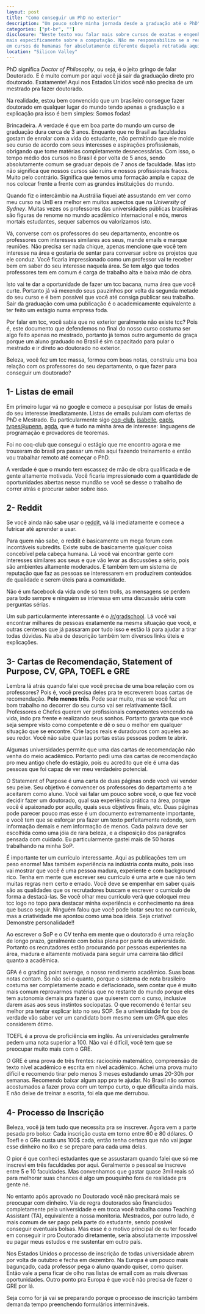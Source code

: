 ```yaml
---
layout: post
title: "Como conseguir um PhD no exterior"
description: "Um pouco sobre minha jornada desde a graduação até o PhD"
categories: ["pt-br", ""]
disclosure: "Neste texto vou falar mais sobre cursos de exatas e engenharias,
mais especificamente sobre a computação. Não me responsabilizo se a realidade
em cursos de humanas for absolutamente diferente daquela retratada aqui."
location: "Silicon Valley"
---
```


PhD significa _Doctor of Philosophy_, ou seja, é o jeito gringo de falar Doutorado.
E é muito comum por aqui você já sair da graduação direto pro doutorado.
Exatamente! Aqui nos Estados Unidos você não precisa de um mestrado pra fazer doutorado.

Na realidade, estou bem convencido que um brasileiro consegue fazer doutorado
em qualquer lugar do mundo tendo apenas a graduação e a explicação pra isso é bem
simples: Somos fodas!

Brincadeira. A verdade é que em boa parte do mundo um curso de graduação 
dura cerca de 3 anos. Enquanto que no Brasil as faculdades gostam de enrolar
com a vida do estudante, não permitindo que ele molde seu curso de acordo com
seus interesses e aspirações profissionais, obrigando que tome matérias
completamente desnecessárias. Com isso, o tempo médio dos cursos no Brasil
é por volta de 5 anos, sendo absolutamente comum se graduar depois de 7 anos de
faculdade.  Mas isto não significa que nossos cursos são ruins e nossos profissionais 
fracos. Muito pelo contrário. Significa que temos uma formação ampla e capaz
de nos colocar frente a frente com as grandes instituições do mundo. 

Quando fiz o intercâmbio na Austrália fiquei até assustando em ver como meu curso na UnB era
melhor em muitos aspectos que na _University of Sydney_. Muitas vezes os professores
das universidades públicas brasileiras são figuras de renome no mundo acadêmico
internacional e nós, meros mortais estudantes, sequer sabemos ou valorizamos isto.

Vá, converse com os professores do seu departamento, encontre os professores com
interesses similares aos seus, mande emails e marque reuniões. Não precisa ser
nada chique, apenas mencione que você tem interesse na área e gostaria de 
sentar para conversar sobre os projetos que ele conduz.  Você ficaria
impressionado como um professor vai te receber bem em saber do seu interesse 
naquela área. Se tem algo que todos professores tem em comum é carga de
trabalho alta e baixa mão de obra.

Isto vai te dar a oportunidade de fazer um tcc bacana, numa área que você curte.
Portanto já vá mexendo seus pauzinhos por volta da segunda metade do seu curso
e é bem possível que você até consiga publicar seu trabalho. 
Sair da graduação com uma publicação é o academicamente equivalente a ter feito
um estágio numa empresa foda.

Por falar em tcc, você sabia que no exterior geralmente não existe tcc? Pois é,
este documento que defendemos no final do nosso curso costuma ser algo feito 
apenas no mestrado, portanto já temos outro argumento de graça porque um aluno
graduado no Brasil é sim capacitado para pular o mestrado e ir direto ao doutorado
no exterior.

Beleza, você fez um tcc massa, formou com boas notas, construiu uma boa relação
com os professores do seu departamento, o que fazer para conseguir um doutorado?

## 1- Listas de email
Em primeiro lugar vá no google e comece a pesquisar por listas de emails do 
seu interesse imediatamente. Listas de emails pululam com ofertas de PhD e Mestrado.
Eu particularmente sigo [coq-club](https://sympa.inria.fr/sympa/arc/coq-club), 
[isabelle](https://lists.cam.ac.uk/mailman/listinfo/cl-isabelle-users), 
[eapls](http://eapls.org/pages/topic_04_mailing_list/#.Wsj12HXwbVM), 
[types@upenn](types-announce@LISTS.SEAS.UPENN.EDU), 
[agda](https://lists.chalmers.se/mailman/listinfo/agda), que é tudo na minha área de interesse:
linguagens de programação e provadores de teoremas. 

Foi no 
coq-club que consegui o estágio que me encontro agora e me trouxeram do brasil
pra passar um mês aqui fazendo treinamento e então vou trabalhar remoto até
começar o PhD.

A verdade é que o mundo tem escassez de mão de obra qualificada e de gente
altamente motivada. Você ficaria impressionado com a quantidade de oportunidades
abertas nesse mundão se você se desse o trabalho de correr atrás e procurar saber
sobre isso.

## 2- Reddit
Se você ainda não sabe usar o [reddit](https://www.reddit.com/), vá lá imediatamente
e comece a futricar até aprender a usar.

Para quem não sabe, o reddit é basicamente um mega forum com incontáveis subredits. 
Existe subs de basicamente qualquer coisa concebível pela cabeça humana. 
Lá você vai encontrar gente
com interesses similares aos seus e que vão levar as discussões a sério, pois
são ambientes altamente moderados. E também tem um sistema de reputação que faz
as pessoas se interessarem em produzirem conteúdos de qualidade e serem úteis
para a comunidade.

Não é um facebook da vida onde só tem trolls,
as mensagens se perdem para todo sempre e ninguém se interessa em uma discussão
séria com perguntas sérias.

Um sub particularmente interessante é o 
[/r/gradschool](https://www.reddit.com/r/GradSchool/).
Lá você vai encontrar milhares de pessoas exatamente na mesma situação que você,
e outras centenas que já passaram por tudo isso e estão lá para ajudar a tirar
todas dúvidas. Na aba de descrição também tem diversos links úteis e explicações.

## 3- Cartas de Recomendação, Statement of Purpose, CV, GPA, TOEFL e GRE
Lembra lá atrás quando falei que você precisa de uma boa relação com os professores?
Pois é, você precisa deles pra te escreverem boas cartas de recomendação. **Pelo
menos três**. Pode soar muito, mas se você fez um bom trabalho no decorrer do
seu curso vai ser relativamente fácil. Professores e Chefes querem ver profissionais
competentes vencendo na vida, indo pra frente e realizando seus sonhos. 
Portanto garanta que você seja sempre visto como competente e dê o seu
o melhor em qualquer situação que se encontre. 
Crie laços reais e duradouros com aqueles ao seu redor. Você não sabe quantas
portas estas pessoas podem te abrir.

Algumas universidades permite que uma das cartas de recomendação não venha do 
meio acadêmico. Portanto pedi uma das cartas de recomendação pro meu antigo
chefe do estágio, pois eu acredito que ele é uma das pessoas que foi capaz
de ver meu verdadeiro potencial.

O Statement of Purpose é uma carta de duas páginas onde você vai vender seu peixe.
Seu objetivo é convencer os professores do departamento a te aceitarem como aluno.
Você vai falar um pouco sobre você, o que fez você decidir fazer um doutorado,
qual sua experiência prática na área,
porque você é apaixonado por aquilo, quais seus objetivos finais, etc.
Duas páginas pode parecer pouco mas esse é um documento extremamente importante,
e você tem que se esforçar pra fazer um texto perfeitamente redondo, sem informação
demais e nem informação de menos. Cada palavra deve ser escolhida como uma jóia
de rara beleza, e a disposição dos parágrafos pensada com cuidado. Eu particularmente
gastei mais de 50 horas trabalhando na minha SoP.

É importante ter um currículo interessante. Aqui as publicações tem um peso 
enorme! Mas também experiência na indústria conta muito, pois isso vai mostrar
que você é uma pessoa madura, experiente e com background rico.
Tenha em mente que escrever seu currículo é uma arte e que não tem muitas regras
nem certo e errado. Você deve se empenhar em saber quais são as qualidades
que os recrutadores buscam e escrever o currículo de forma a destacá-las.
Se você olhar meu currículo verá que coloquei meu tcc logo no topo para destacar
minha experiência e conhecimento na área que busco seguir. 
Ninguém falou que você pode botar seu tcc no currículo, 
mas a criatividade me apontou como uma boa ideia. Seja criativo! Demonstre personalidade!!

Ao escrever o SoP e o CV tenha em mente que o doutorado é uma relação de longo
prazo, geralmente com bolsa plena por parte da universidade. 
Portanto os recrutadores estão procurando
por pessoas experientes na área, madura e altamente motivada para seguir
uma carreira tão difícil quanto a acadêmica.

GPA é o grading point average, o nosso rendimento acadêmico. Suas boas notas
contam. Só não sei o quanto, porque o sistema de nota brasileiro costuma ser
completamente zoado e deflacionado, sem contar que é muito mais comum reprovarmos
matérias que no restante do mundo porque eles tem autonomia demais pra fazer
o que quiserem com o curso, inclusive darem asas aos seus instintos sociopatas.
O que recomendo é tentar seu melhor pra tentar explicar isto no seu SOP.
Se a universidade for boa de verdade vão saber ver um candidato bom mesmo sem
um GPA que eles considerem ótimo.

TOEFL é a prova de proficiência em inglês. As universidades geralmente pedem
uma nota superior a 100. Não vai é difícil, você tem que se preocupar muito
mais com o GRE.

O GRE é uma prova de três frentes: raciocínio matemático, compreensão de texto
nível acadêmico e escrita em nível acadêmico. Achei uma prova muito difícil
e recomendo tirar pelo menos 3 meses estudando umas 20-30h por semanas.
Recomendo baixar algum app pra te ajudar. No Brasil não somos acostumados
a fazer prova com um tempo curto, o que dificulta ainda mais. E não 
deixe de treinar a escrita, foi ela que me derrubou.

## 4- Processo de Inscrição
Beleza, você já tem tudo que necessita pra se inscrever. Agora vem a parte
pesada pro bolso: Cada inscrição custa em torno entre 60 e 80 dólares.
O Toefl e o GRe custa uns 100$ cada, então tenha certeza que não vai jogar
esse dinheiro no lixo e se prepare para cada uma delas.

O pior é que conheci estudantes que se assustaram quando falei que só me inscrevi
em três faculdades por aqui. Geralmente o pessoal se inscreve entre 5 e 10 faculdades.
Mas convenhamos que gastar quase 3mil reais só para melhorar suas chances é algo
um pouquinho fora de realidade pra gente né.

No entanto após aprovado no Doutorado você não precisará mais se preocupar com
dinheiro. Via de regra doutorados são financiados completamente pela universidade
e em troca você trabalha como Teaching Assistant (TA), equivalente a nossa monitoria.
Mestrados, por outro lado, é mais comum de ser pago pela parte do estudante,
sendo possível conseguir eventuais bolsas. Mas esse é o motivo principal de eu
ter focado em conseguir ir pro Doutorado diretamente, seria absolutamente impossível
eu pagar meus estudos e me sustentar em outro país.

Nos Estados Unidos o processo de inscrição de todas universidade abrem por volta
de outubro e fecha em dezembro. Na Europa é um pouco mais bagunçado, cada
professor pega o aluno quando quiser, como quiser. Então vale a pena ficar
de olho nas listas de email com as mais diversas oportunidades. Outro ponto 
pra Europa é que você não precisa de fazer o GRE por lá.

Seja como for já vai se preparando porque o processo de inscrição também demanda
tempo preenchendo formulários intermináveis.
